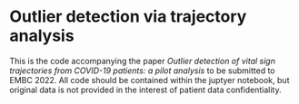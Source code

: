 # Outlier detection via trajectory analysis
This is the code accompanying the paper *Outlier detection of vital sign trajectories from COVID-19 patients: a pilot analysis* to be submitted to EMBC 2022. All code should be contained within the juptyer notebook, but original data is not provided in the interest of patient data confidentiality.
